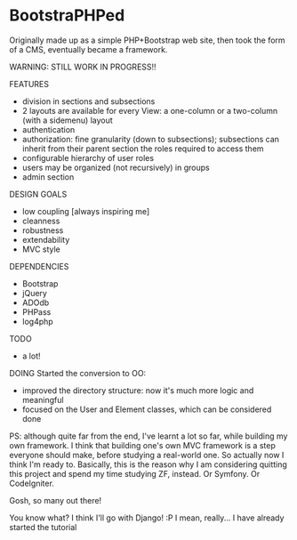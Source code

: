 BootstraPHPed
=============

Originally made up as a simple PHP+Bootstrap web site, then took the form of a CMS, eventually became a framework.

WARNING: STILL WORK IN PROGRESS!!


FEATURES
 - division in sections and subsections
 - 2 layouts are available for every View: a one-column or a two-column (with a sidemenu) layout
 - authentication
 - authorization: fine granularity (down to subsections); subsections can inherit from their parent section the roles required to access them
 - configurable hierarchy of user roles
 - users may be organized (not recursively) in groups
 - admin section

DESIGN GOALS
 - low coupling [always inspiring me]
 - cleanness
 - robustness
 - extendability
 - MVC style

DEPENDENCIES
 - Bootstrap
 - jQuery
 - ADOdb
 - PHPass
 - log4php

TODO
 - a lot!

DOING
Started the conversion to OO:
 - improved the directory structure: now it's much more logic and meaningful
 - focused on the User and Element classes, which can be considered done


PS: although quite far from the end, I've learnt a lot so far, while building my own framework.
I think that building one's own MVC framework is a step everyone should make, before studying a real-world one.
So actually now I think I'm ready to.
Basically, this is the reason why I am considering quitting this project and spend my time studying ZF, instead.
Or Symfony.
Or CodeIgniter.

Gosh, so many out there!

You know what? I think I'll go with Django! :P
I mean, really... I have already started the tutorial
